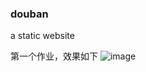 ### douban

a static website

第一个作业，效果如下
![image](https://github.com/Kelier/pentaTest/view/view.jpg)                                                                                        
